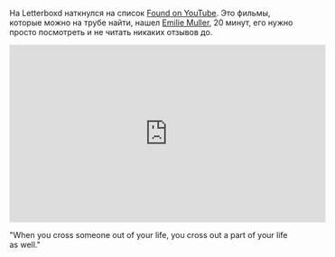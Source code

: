---
---
На Letterboxd наткнулся на список [Found on YouTube](https://letterboxd.com/anniraasu/list/found-on-youtube/). Это фильмы, которые можно на трубе найти, нашел [Emilie Muller](https://letterboxd.com/film/emilie-muller/), 20 минут, его нужно просто посмотреть и не читать никаких отзывов до.

<iframe width="560" height="315" src="https://www.youtube.com/embed/Om8e9494G-Q?si=fm9AhIQZlEtsr5pN" title="YouTube video player" frameborder="0" allow="accelerometer; autoplay; clipboard-write; encrypted-media; gyroscope; picture-in-picture; web-share" referrerpolicy="strict-origin-when-cross-origin" allowfullscreen></iframe>

"When you cross someone out of your life, you cross out a part of your life as well."